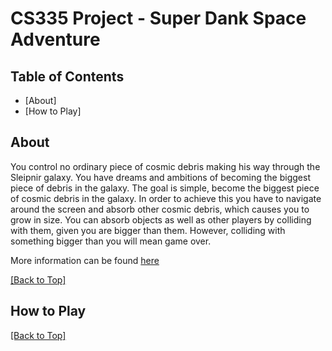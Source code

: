 # CS335 Project - Super Dank Space Adventure

## Table of Contents
- [About]
- [How to Play]
## About
You control no ordinary piece of cosmic debris making his way through the Sleipnir galaxy. You have dreams and ambitions of becoming the biggest piece of debris in the galaxy. The goal is simple, become the biggest piece of cosmic debris in the galaxy. In order to achieve this you have to navigate around the screen and absorb other cosmic debris, which causes you to grow in size. You can absorb objects as well as other players by colliding with them, given you are bigger than them. However, colliding with something bigger than you will mean game over.

More information can be found <a href="http://www.cs.csub.edu/~phuynh/cs335/project/">here</a>

<a href="#table-of-contents">[Back to Top]</a>
## How to Play

<a href="#table-of-contents">[Back to Top]</a>
